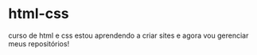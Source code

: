 # html-css
 curso de html e css
 estou aprendendo a criar sites e agora vou gerenciar meus repositórios!
